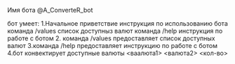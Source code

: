 Имя бота @A_ConverteR_bot

бот умеет:
1.Начальное приветствие 
    инструкция по использованию бота
    команда /values список доступныз валют
    команда /help инструкция по работе с ботом
2.  команда /values предоставляет  список доступных валют
3.команда /help предоставляет инструкцию по работе с ботом
4.бот конвектирует доступные валюты <ваалюта1> <валюта2> <кол-во>
